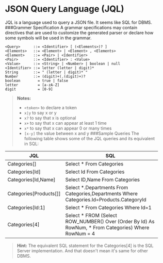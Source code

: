 JSON Query Language  (JQL)
=========================
JQL is a language used to query a JSON file. It seems like SQL for DBMS.
###Grammer Specification
A grammar specifications may contain directives that are used to customize the generated parser or declare how some symbols will be used in the grammar.
```
<Query>		 ::= <Identifier> [ (<Elements>)? ]
<Elements>   ::= <Element> | <Element> , <Elements> 
<Element>	 ::= <Pair> | <Identifier> 
<Pair>	     ::= <Identifier> : <Value>
<Value>	     ::= <String> | <Number> | boolean | null
<Identifier> ::= letter (letter | digit)*
String		 ::= " (letter | digit)* "
Number	 	 ::= (digit)+(.(digit)+)?
boolean		   = true | false
letter         = [a-zA-Z]
digit          = [0-9]
```
> **Notes:**
> * ```<token>``` to declare a token
> * ```x|y``` to say x or y
> * ```x?``` to say that x is optional
> * ```x+``` to say that x can appear at least 1 time
> * ```x*``` to say that x can appear 0 or many times
> * ```[x-y]``` the value between x and y
###Sample Queries
The following table shows some of the JQL queries and its equivalent in SQL:

JQL                   | SQL
--------              | ---
Categories[]          | Select * From Categories
Categories[Id]        | Select Id From Categories
Categories[Id,Name]   | Select ID,Name From Categories
Categories[Products[]]| Select *.Departments From Categories,Departments Where Categories.Id=Products.CategoryId
Categories[Id:1]      | Select * From Categories Where Id=1
Categories[4]         | Select * FROM (Select ROW_NUMBER() Over (Order By Id) As RowNum, * From Categories)                                        Where RowNum = 4
> **Hint:** The equivalent SQL statement for the Categories[4] is the SQL Server implementation. And that doesn't mean it's same for other DBMS.
